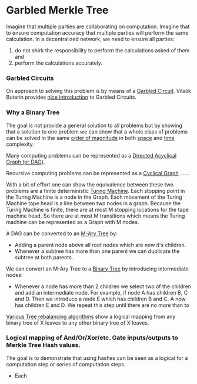 # Garbled Merkle Tree

Imagine that multiple parties are collaborating on computation. Imagine that to
ensure computation accuracy that multiple parties will perform the same calculation.
In a decentralized network, we need to ensure all parties:

  1. do not shirk the responsibility to perform the calculations asked of them and
  2. perform the calculations accurately.

### Garbled Circuits

On approach to solving this problem is by means of a 
[Garbled Circuit](https://en.wikipedia.org/wiki/Garbled_circuit). Vitalik Buterin provides [nice introduction](https://vitalik.ca/general/2020/03/21/garbled.html) 
to Garbled Circuits.

### Why a Binary Tree

The goal is not provide a general solution to all problems but by showing that a solution to one 
problem we can show that a whole class of problems can be solved in the same 
[order of magnitude](https://en.wikipedia.org/wiki/Order_of_magnitude) in 
both [space](https://en.wikipedia.org/wiki/Space_complexity) 
and [time](https://en.wikipedia.org/wiki/Time_complexity) complexity.

Many computing problems can be represented as a 
[Directed Acyclical Graph (or DAG)](https://en.wikipedia.org/wiki/Directed_acyclic_graph).

Recursive computing problems can be represented as a [Cyclical Graph](https://en.wikipedia.org/wiki/Cycle_graph) 
......

With a bit of effort one can show the equivalence between these two problems are a finite
deterministic [Turing Machine](https://en.wikipedia.org/wiki/Turing_machine). Each stopping
point in the Turing Machine is a node in the Graph. Each movement of the Turing Machine tape head 
is a line between two nodes in a graph. Because the Turing Machine is finite, there are at most
M stopping locations for the tape machine head. So there are at most M transitions which means
the Turing machine can be represented as a Graph with M nodes.

A DAG can be converted to an [M-Ary Tree](https://en.wikipedia.org/wiki/M-ary_tree) by:

   - Adding a parent node above all root nodes which are now it's children.
   - Whenever a subtree has more than one parent we can duplicate the subtree at both parents.

We can convert an M-Ary Tree to a [Binary Tree](https://en.wikipedia.org/wiki/Binary_tree) 
by introducing intermediate nodes:

   - Whenever a node has more than 2 children we select two of the children and add an intermediate
     node. For example, if node A has children B, C and D. Then we introduce a node E which has
     children B and C. A now has children E and D. We repeat this step until there are no more than to 

[Various Tree rebalancing algorithms](https://en.wikipedia.org/wiki/Tree_rotation#Rotations_for_rebalancing) 
show a logical mapping from any binary tree of X leaves to any other binary tree of X leaves.

### Logical mapping of And/Or/Xor/etc. Gate inputs/outputs to Merkle Tree Hash values.

The goal is to demonstrate that using hashes can be seen as a logical for a computation step
or series of computation steps. 

  - Each 

